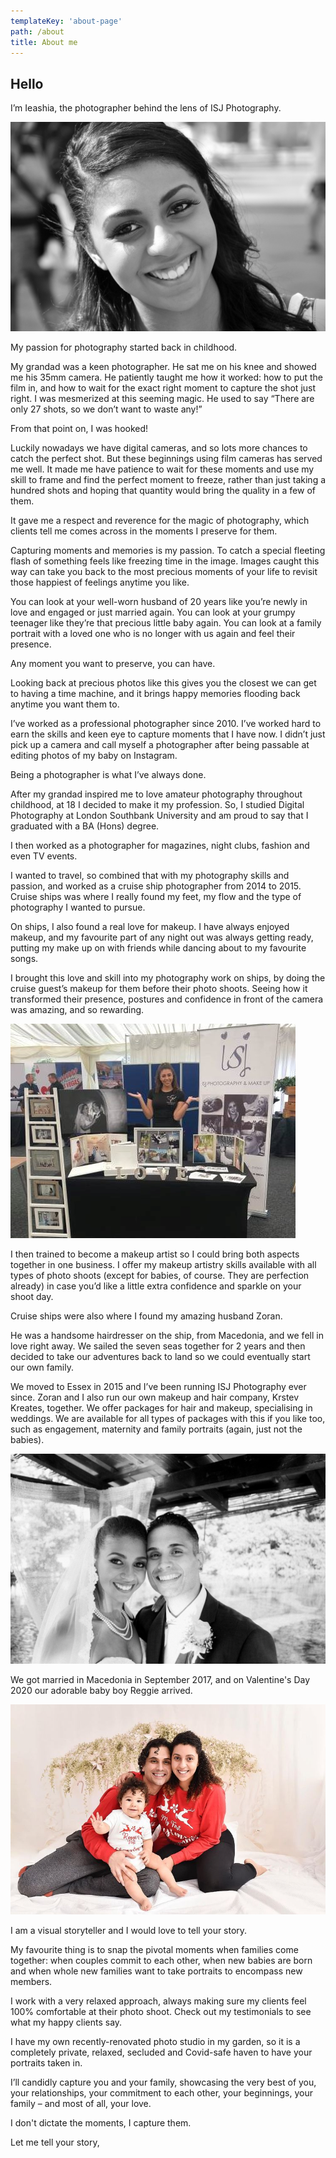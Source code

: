 ```yaml
---
templateKey: 'about-page'
path: /about
title: About me
---
```

## Hello

I’m Ieashia, the photographer behind the lens of ISJ Photography. 

![Ieashia](../../../static/img/about0.jpg)

My passion for photography started back in childhood. 

My grandad was a keen photographer. He sat me on his knee and showed me his 35mm camera. He patiently taught me how it worked: how to put the film in, and how to wait for the exact right moment to capture the shot just right. I was mesmerized at this seeming magic. He used to say “There are only 27 shots, so we don’t want to waste any!” 

From that point on, I was hooked! 

Luckily nowadays we have digital cameras, and so lots more chances to catch the perfect shot. But these beginnings using film cameras has served me well. It made me have patience to wait for these moments and use my skill to frame and find the perfect moment to freeze, rather than just taking a hundred shots and hoping that quantity would bring the quality in a few of them. 

It gave me a respect and reverence for the magic of photography, which clients tell me comes across in the moments I preserve for them. 

Capturing moments and memories is my passion. To catch a special fleeting flash of something feels like freezing time in the image. Images caught this way can take you back to the most precious moments of your life to revisit those happiest of feelings anytime you like.  

You can look at your well-worn husband of 20 years like you’re newly in love and engaged or just married again. You can look at your grumpy teenager like they’re that precious little baby again. You can look at a family portrait with a loved one who is no longer with us again and feel their presence. 

Any moment you want to preserve, you can have. 

Looking back at precious photos like this gives you the closest we can get to having a time machine, and it brings happy memories flooding back anytime you want them to.

I’ve worked as a professional photographer since 2010. I’ve worked hard to earn the skills and keen eye to capture moments that I have now. I didn’t just pick up a camera and call myself a photographer after being passable at editing photos of my baby on Instagram. 

Being a photographer is what I’ve always done. 

After my grandad inspired me to love amateur photography throughout childhood, at 18 I decided to make it my profession. So, I studied Digital Photography at London Southbank University and am proud to say that I graduated with a BA (Hons) degree. 

I then worked as a photographer for magazines, night clubs, fashion and even TV events. 

I wanted to travel, so combined that with my photography skills and passion, and worked as a cruise ship photographer from 2014 to 2015. Cruise ships was where 
I really found my feet, my flow and the type of photography I wanted to pursue. 

On ships, I also found a real love for makeup. I have always enjoyed makeup, and my favourite part of any night out was always getting ready, putting my make up on with friends while dancing about to my favourite songs. 

I brought this love and skill into my photography work on ships, by doing the cruise guest’s makeup for them before their photo shoots. Seeing how it transformed their presence, postures and confidence in front of the camera was amazing, and so rewarding. 

![ISJ Photography and Makeup](../../../static/img/about1.jpg)

I then trained to become a makeup artist so I could bring both aspects together in one business. I offer my makeup artistry skills available with all types of photo shoots (except for babies, of course. They are perfection already) in case you’d like a little extra confidence and sparkle on your shoot day.

Cruise ships were also where I found my amazing husband Zoran. 

He was a handsome hairdresser on the ship, from Macedonia, and we fell in love right away. We sailed the seven seas together for 2 years and then decided to take our adventures back to land so we could eventually start our own family. 

We moved to Essex in 2015 and I’ve been running ISJ Photography ever since. Zoran and I also run our own makeup and hair company, Krstev Kreates, together. We offer packages for hair and makeup, specialising in weddings. We are available for all types of packages with this if you like too, such as engagement, maternity and family portraits (again, just not the babies). 

![Ieashia and Zoran](../../../static/img/about2.jpg)

We got married in Macedonia in September 2017, and on Valentine's Day 2020 our adorable baby boy Reggie arrived. 

![Baby Reggie](../../../static/img/ieashia.jpg)

I am a visual storyteller and I would love to tell your story. 

My favourite thing is to snap the pivotal moments when families come together: when couples commit to each other, when new babies are born and when whole new families want to take portraits to encompass new members.

I work with a very relaxed approach, always making sure my clients feel 100% comfortable at their photo shoot. Check out my testimonials to see what my happy clients say.

I have my own recently-renovated photo studio in my garden, so it is a completely private, relaxed, secluded and Covid-safe haven to have your portraits taken in. 

I’ll candidly capture you and your family, showcasing the very best of you, your relationships, your commitment to each other, your beginnings, your family – and most of all, your love.

I don't dictate the moments, I capture them.

Let me tell your story,

